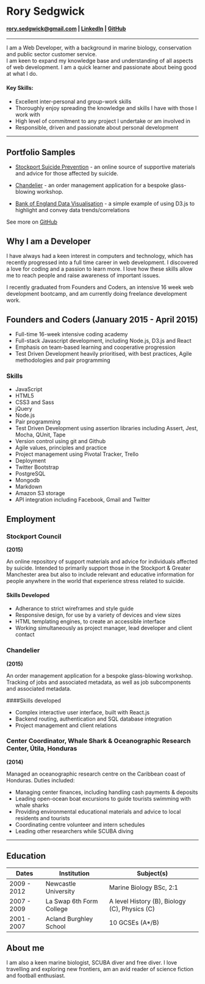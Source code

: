 # Rory Sedgwick  

#### rory.sedgwick@gmail.com    |    [LinkedIn](uk.linkedin.com/in/rorysedgwick)   |   [GitHub](https://github.com/rorysedgwick) 
--------

I am a Web Developer, with a background in marine biology, conservation and public sector customer service.  
I am keen to expand my knowledge base and understanding of all aspects of web development. 
I am a quick learner and passionate about being good at what I do.

#### Key Skills:
* Excellent inter-personal and group-work skills
* Thoroughly enjoy spreading the knowledge and skills I have with those I work with
* High level of commitment to any project I undertake or am involved in
* Responsible, driven and passionate about personal development  

___

## Portfolio Samples

- [Stockport Suicide Prevention](https://github.com/stockport/stockport.github.io) - an online source of supportive materials and advice for those affected by suicide.

- [Chandelier](https://github.com/foundersandcoders/chandelier) - an order management application for a bespoke glass-blowing workshop.

- [Bank of England Data Visualisation](https://github.com/rorysedgwick/d33p-cover) - a simple example of using D3.js to highlight and convey data trends/correlations

See more on [GitHub](https://github.com/rorysedgwick)


## Why I am a Developer

I have always had a keen interest in computers and technology, which has recently progressed into a full time career in web development. I discovered a love for coding and a passion to learn more. I love how these skills allow me to reach people and raise awareness of important issues.  

I recently graduated from Founders and Coders, an intensive 16 week web development bootcamp, and am currently doing freelance development work.


## Founders and Coders (January 2015 - April 2015)
* Full-time 16-week intensive coding academy  
* Full-stack Javascript development, including Node.js, D3.js and React  
* Emphasis on team-based learning and cooperative progression  
* Test Driven Development heavily prioritised, with best practices, Agile methodologies and pair programming

### Skills
* JavaScript
* HTML5
* CSS3 and Sass
* jQuery
* Node.js
* Pair programming
* Test Driven Development using assertion libraries including Assert, Jest, Mocha, QUnit, Tape
* Version control using git and Github
* Agile values, principles and practice
* Project management using Pivotal Tracker, Trello
* Deployment
* Twitter Bootstrap
* PostgreSQL
* Mongodb
* Markdown
* Amazon S3 storage
* API integration including Facebook, Gmail and Twitter

Employment
----------

### Stockport Council
**(2015)**

An online repository of support materials and advice for individuals affected by suicide. Intended to primarily support those in the Stockport & Greater Manchester area but also to include relevant and educative information for people anywhere in the world that experience stress related to suicide.

#### Skills Developed
* Adherance to strict wireframes and style guide
* Responsive design, for use by a variety of devices and view sizes
* HTML templating engines, to create an accessible interface
* Working simultaneously as project manager, lead developer and client contact
  
### Chandelier
**(2015)**

An order management application for a bespoke glass-blowing workshop. Tracking of jobs and associated metadata, as well as job subcomponents and associated metadata.

####Skills developed
* Complex interactive user interface, built with React.js
* Backend routing, authentication and SQL database integration
* Project management and client relations
  

### Center Coordinator, Whale Shark & Oceanographic Research Center, Útila, Honduras
**(2014)**

Managed an oceanographic research centre on the Caribbean coast of Honduras. Duties included:
* Managing center finances, including handling cash payments & deposits
* Leading open-ocean boat excursions to guide tourists swimming with whale sharks
* Providing environmental educational materials and advice to local residents and tourists
* Coordinating centre volunteer and intern schedules
* Leading other researchers while SCUBA diving

____


Education
---------
|      Dates      |       Institution       |              Subject(s)              |
| --------------- |-------------------------|--------------------------------------|
|  2009 - 2012 | Newcastle University    | Marine Biology BSc, 2:1 |
|  2007 - 2009 | La Swap 6th Form College    | A level History (B), Biology (C), Physics (C) |
|  2001 - 2007 | Acland Burghley School | 10 GCSEs (A*/B) |

About me
------

I am also a keen marine biologist, SCUBA diver and free diver. I love travelling and exploring new frontiers, am an avid reader of science fiction and football enthusiast.


